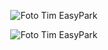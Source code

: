 <p align="center">
  <img src="panel sign in.png" alt="Foto Tim EasyPark" width="auto" align="center"/>
</p>

<p align="center">
  <img src="ui monitoring lahan parkir.png" alt="Foto Tim EasyPark" width="auto" align="center"/>
</p>

